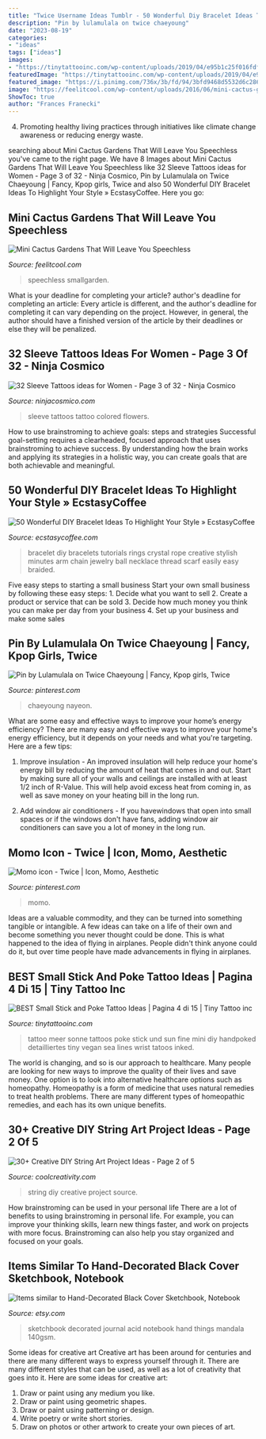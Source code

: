 ```yaml
---
title: "Twice Username Ideas Tumblr - 50 Wonderful Diy Bracelet Ideas To Highlight Your Style » Ecstasycoffee"
description: "Pin by lulamulala on twice chaeyoung"
date: "2023-08-19"
categories:
- "ideas"
tags: ["ideas"]
images:
- "https://tinytattooinc.com/wp-content/uploads/2019/04/e95b1c25f016fdf6dd0df8eff1902de4-1.jpg"
featuredImage: "https://tinytattooinc.com/wp-content/uploads/2019/04/e95b1c25f016fdf6dd0df8eff1902de4-1.jpg"
featured_image: "https://i.pinimg.com/736x/3b/fd/94/3bfd9468d5532d6c2868cbac0b11f90d.jpg"
image: "https://feelitcool.com/wp-content/uploads/2016/06/mini-cactus-garden18.jpg"
ShowToc: true
author: "Frances Franecki"
---
```



4. Promoting healthy living practices through initiatives like climate change awareness or reducing energy waste. 

	

		
searching about Mini Cactus Gardens That Will Leave You Speechless you've came to the right page. We have 8 Images about Mini Cactus Gardens That Will Leave You Speechless like 32 Sleeve Tattoos ideas for Women - Page 3 of 32 - Ninja Cosmico, Pin by Lulamulala on Twice Chaeyoung | Fancy, Kpop girls, Twice and also 50 Wonderful DIY Bracelet Ideas To Highlight Your Style » EcstasyCoffee. Here you go:
		
    
## Mini Cactus Gardens That Will Leave You Speechless

<img loading=lazy src="https://feelitcool.com/wp-content/uploads/2016/06/mini-cactus-garden18.jpg" onerror="this.onerror=null;this.src='https://tse4.mm.bing.net/th?id=OIP.UE3NjVl1CwoFgfLg826d_QHaLG&amp;pid=15.1';" alt="Mini Cactus Gardens That Will Leave You Speechless">

_Source: feelitcool.com_

>speechless smallgarden. 

	

What is your deadline for completing your article?
author's deadline for completing an article:
Every article is different, and the author's deadline for completing it can vary depending on the project. However, in general, the author should have a finished version of the article by their deadlines or else they will be penalized.

    
## 32 Sleeve Tattoos Ideas For Women - Page 3 Of 32 - Ninja Cosmico

<img loading=lazy src="https://ninjacosmico.com/wp-content/uploads/2017/06/sleeve03.jpg" onerror="this.onerror=null;this.src='https://tse4.mm.bing.net/th?id=OIP.CVk7fLtXoDA35K9s5K4v_AHaLB&amp;pid=15.1';" alt="32 Sleeve Tattoos ideas for Women - Page 3 of 32 - Ninja Cosmico">

_Source: ninjacosmico.com_

>sleeve tattoos tattoo colored flowers. 

	

How to use brainstroming to achieve goals: steps and strategies
Successful goal-setting requires a clearheaded, focused approach that uses brainstroming to achieve success. By understanding how the brain works and applying its strategies in a holistic way, you can create goals that are both achievable and meaningful.

    
## 50 Wonderful DIY Bracelet Ideas To Highlight Your Style » EcstasyCoffee

<img loading=lazy src="https://i0.wp.com/www.ecstasycoffee.com/wp-content/uploads/2016/08/Crystal-Bracelet.jpeg" onerror="this.onerror=null;this.src='https://tse3.mm.bing.net/th?id=OIP._SUxzgv7RkKjuAn1jP8zHgHaJ5&amp;pid=15.1';" alt="50 Wonderful DIY Bracelet Ideas To Highlight Your Style » EcstasyCoffee">

_Source: ecstasycoffee.com_

>bracelet diy bracelets tutorials rings crystal rope creative stylish minutes arm chain jewelry ball necklace thread scarf easily easy braided. 

	

Five easy steps to starting a small business
Start your own small business by following these easy steps: 1. Decide what you want to sell 2. Create a product or service that can be sold 3. Decide how much money you think you can make per day from your business 4. Set up your business and make some sales 
    
## Pin By Lulamulala On Twice Chaeyoung | Fancy, Kpop Girls, Twice

<img loading=lazy src="https://i.pinimg.com/736x/9a/53/86/9a5386d10056d111a9442e5efc96f21d.jpg" onerror="this.onerror=null;this.src='https://tse2.mm.bing.net/th?id=OIP.vPYZBWVBOXFc2QpKEOj2ywHaLu&amp;pid=15.1';" alt="Pin by Lulamulala on Twice Chaeyoung | Fancy, Kpop girls, Twice">

_Source: pinterest.com_

>chaeyoung nayeon. 

	

What are some easy and effective ways to improve your home’s energy efficiency?
There are many easy and effective ways to improve your home's energy efficiency, but it depends on your needs and what you're targeting. Here are a few tips:
1. Improve insulation - An improved insulation will help reduce your home's energy bill by reducing the amount of heat that comes in and out. Start by making sure all of your walls and ceilings are installed with at least 1/2 inch of R-Value. This will help avoid excess heat from coming in, as well as save money on your heating bill in the long run.

2. Add window air conditioners - If you havewindows that open into small spaces or if the windows don't have fans, adding window air conditioners can save you a lot of money in the long run.

    
## Momo Icon - Twice | Icon, Momo, Aesthetic

<img loading=lazy src="https://i.pinimg.com/736x/3b/fd/94/3bfd9468d5532d6c2868cbac0b11f90d.jpg" onerror="this.onerror=null;this.src='https://tse1.mm.bing.net/th?id=OIP.IjLwuwYcRH9iX7uhCEEi3AAAAA&amp;pid=15.1';" alt="Momo icon - Twice | Icon, Momo, Aesthetic">

_Source: pinterest.com_

>momo. 

	

Ideas are a valuable commodity, and they can be turned into something tangible or intangible. A few ideas can take on a life of their own and become something you never thought could be done. This is what happened to the idea of flying in airplanes. People didn't think anyone could do it, but over time people have made advancements in flying in airplanes.

    
## BEST Small Stick And Poke Tattoo Ideas | Pagina 4 Di 15 | Tiny Tattoo Inc

<img loading=lazy src="https://tinytattooinc.com/wp-content/uploads/2019/04/e95b1c25f016fdf6dd0df8eff1902de4-1.jpg" onerror="this.onerror=null;this.src='https://tse2.mm.bing.net/th?id=OIP.v3lFStL4lLd65O3czNshugHaJP&amp;pid=15.1';" alt="BEST Small Stick and Poke Tattoo Ideas | Pagina 4 di 15 | Tiny Tattoo inc">

_Source: tinytattooinc.com_

>tattoo meer sonne tattoos poke stick und sun fine mini diy handpoked detailliertes tiny vegan sea lines wrist tatoos inked. 

	

The world is changing, and so is our approach to healthcare. Many people are looking for new ways to improve the quality of their lives and save money. One option is to look into alternative healthcare options such as homeopathy. Homeopathy is a form of medicine that uses natural remedies to treat health problems. There are many different types of homeopathic remedies, and each has its own unique benefits.

    
## 30+ Creative DIY String Art Project Ideas - Page 2 Of 5

<img loading=lazy src="https://coolcreativity.com/wp-content/uploads/2016/04/30-Creative-DIY-String-Art-Project-Ideas-Rooster-String-Art-3.jpg" onerror="this.onerror=null;this.src='https://tse2.mm.bing.net/th?id=OIP.gHiQZR-dGRbf-_asonioSQHaJ5&amp;pid=15.1';" alt="30+ Creative DIY String Art Project Ideas - Page 2 of 5">

_Source: coolcreativity.com_

>string diy creative project source. 

	

How brainstroming can be used in your personal life
There are a lot of benefits to using brainstroming in personal life. For example, you can improve your thinking skills, learn new things faster, and work on projects with more focus. Brainstroming can also help you stay organized and focused on your goals.

    
## Items Similar To Hand-Decorated Black Cover Sketchbook, Notebook

<img loading=lazy src="https://img1.etsystatic.com/057/0/10547041/il_570xN.760718377_ns7p.jpg" onerror="this.onerror=null;this.src='https://tse4.mm.bing.net/th?id=OIP.WBopUdCq4j5vqREtmLDI7wHaJ7&amp;pid=15.1';" alt="Items similar to Hand-Decorated Black Cover Sketchbook, Notebook">

_Source: etsy.com_

>sketchbook decorated journal acid notebook hand things mandala 140gsm. 

	

Some ideas for creative art
Creative art has been around for centuries and there are many different ways to express yourself through it. There are many different styles that can be used, as well as a lot of creativity that goes into it. Here are some ideas for creative art:
1) Draw or paint using any medium you like.
2) Draw or paint using geometric shapes.
3) Draw or paint using patterning or design.
4) Write poetry or write short stories.
5) Draw on photos or other artwork to create your own pieces of art.

